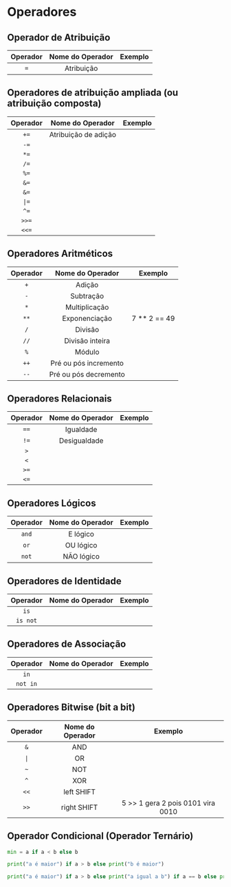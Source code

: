 # Operadores

## Operador de Atribuição  

| Operador  | Nome do Operador  | Exemplo    |
| :---:     | :---:             | :---:      |
| ```=```   | Atribuição        |            |

## Operadores de atribuição ampliada (ou atribuição composta)  

| Operador     | Nome do Operador       | Exemplo    |
| :---:     | :---:                     | :---:      |
| ```+=```  | Atribuição de adição      |            |
| ```-=```  |                           |            |
| ```*=```  |                           |            |
| ```/=```  |                           |            |
| ```%=```  |                           |            |
| ```&=```  |                           |            |
| ```&=```  |                           |            |    
| ```\|=``` |                           |            | 
| ```^=```  |                           |            | 
| ```>>=``` |                           |            | 
| ```<<=``` |                           |            |

## Operadores Aritméticos 

| Operador  | Nome do Operador          | Exemplo       |
| :---:     | :---:                     | :---:         |
| ```+```   | Adição                    |               |
| ```-```   | Subtração                 |               |
| ```*```   | Multiplicação             |               |
| ```**```  | Exponenciação             | 7 ** 2 == 49  |
| ```/```   | Divisão                   |               |
| ```//```  | Divisão inteira           |               |
| ```%```   | Módulo                    |               |
| ```++```  | Pré ou pós incremento     |               |
| ```--```  | Pré ou pós decremento     |               |

## Operadores Relacionais  

| Operador  | Nome do Operador      | Exemplo       |
| :---:     | :---:                 | :---:         |
| ```==```  | Igualdade             |               | 
| ```!=```  | Desigualdade          |               |
| ```>```   |                       |               |
| ```<```   |                       |               |
| ```>=```  |                       |               |
| ```<=```  |                       |               |

## Operadores Lógicos    

| Operador      | Nome do Operador      | Exemplo       | 
| :---:         | :---:                 | :---:         |
| ```and```     | E lógico              |               | 
| ```or```      | OU lógico             |               | 
| ```not```     | NÃO lógico            |               | 

## Operadores de Identidade    

| Operador      | Nome do Operador      | Exemplo       | 
| :---:         | :---:                 | :---:         |
| ```is```      |                       |               | 
| ```is not```  |                       |               | 

## Operadores de Associação    

| Operador      | Nome do Operador      | Exemplo       | 
| :---:         | :---:                 | :---:         |
| ```in```      |                       |               | 
| ```not in```  |                       |               | 

## Operadores Bitwise (bit a bit)   

| Operador  | Nome do Operador | Exemplo                            |
| :---:     | :---:            | :---:                              |
| ```&```   | AND              |                                    | 
| ```\|```  | OR               |                                    |
| ```~```   | NOT              |                                    |
| ```^```   | XOR              |                                    |
| ```<<```  | left SHIFT       |                                    |
| ```>>```  | right SHIFT      | 5 >> 1 gera 2 pois 0101 vira 0010  |

## Operador Condicional (Operador Ternário)

~~~python
min = a if a < b else b
~~~

~~~python
print("a é maior") if a > b else print("b é maior")
~~~

~~~python
print("a é maior") if a > b else print("a igual a b") if a == b else print("b é maior")
~~~